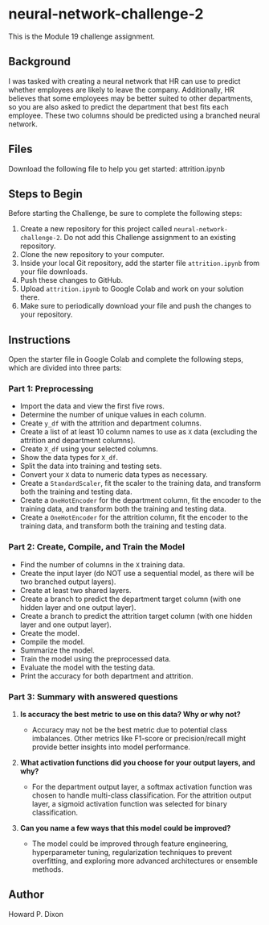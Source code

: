 # neural-network-challenge-2
This is the Module 19 challenge assignment.

## Background
I was tasked with creating a neural network that HR can use to predict whether employees are likely to leave the company. Additionally, HR believes that some employees may be better suited to other departments, so you are also asked to predict the department that best fits each employee. These two columns should be predicted using a branched neural network.

## Files
Download the following file to help you get started: attrition.ipynb

## Steps to Begin
Before starting the Challenge, be sure to complete the following steps:

1. Create a new repository for this project called `neural-network-challenge-2`. Do not add this Challenge assignment to an existing repository.
2. Clone the new repository to your computer.
3. Inside your local Git repository, add the starter file `attrition.ipynb` from your file downloads.
4. Push these changes to GitHub.
5. Upload `attrition.ipynb` to Google Colab and work on your solution there.
6. Make sure to periodically download your file and push the changes to your repository.

## Instructions
Open the starter file in Google Colab and complete the following steps, which are divided into three parts:

### Part 1: Preprocessing
- Import the data and view the first five rows.
- Determine the number of unique values in each column.
- Create `y_df` with the attrition and department columns.
- Create a list of at least 10 column names to use as `X` data (excluding the attrition and department columns).
- Create `X_df` using your selected columns.
- Show the data types for `X_df`.
- Split the data into training and testing sets.
- Convert your `X` data to numeric data types as necessary.
- Create a `StandardScaler`, fit the scaler to the training data, and transform both the training and testing data.
- Create a `OneHotEncoder` for the department column, fit the encoder to the training data, and transform both the training and testing data.
- Create a `OneHotEncoder` for the attrition column, fit the encoder to the training data, and transform both the training and testing data.

### Part 2: Create, Compile, and Train the Model
- Find the number of columns in the `X` training data.
- Create the input layer (do NOT use a sequential model, as there will be two branched output layers).
- Create at least two shared layers.
- Create a branch to predict the department target column (with one hidden layer and one output layer).
- Create a branch to predict the attrition target column (with one hidden layer and one output layer).
- Create the model.
- Compile the model.
- Summarize the model.
- Train the model using the preprocessed data.
- Evaluate the model with the testing data.
- Print the accuracy for both department and attrition.

### Part 3: Summary with answered questions

1. **Is accuracy the best metric to use on this data? Why or why not?**
   - Accuracy may not be the best metric due to potential class imbalances. Other metrics like F1-score or precision/recall might provide better insights into model performance.

2. **What activation functions did you choose for your output layers, and why?**
   - For the department output layer, a softmax activation function was chosen to handle multi-class classification. For the attrition output layer, a sigmoid activation function was selected for binary classification.

3. **Can you name a few ways that this model could be improved?**
   - The model could be improved through feature engineering, hyperparameter tuning, regularization techniques to prevent overfitting, and exploring more advanced architectures or ensemble methods.

## Author
Howard P. Dixon
